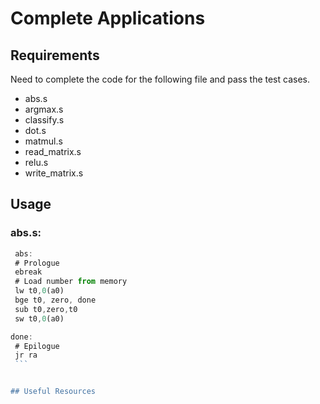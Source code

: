 # Complete Applications


## Requirements
Need to complete the code for the following file and pass the test cases.
- abs.s
- argmax.s
- classify.s
- dot.s
- matmul.s
- read_matrix.s
- relu.s
- write_matrix.s


## Usage
### abs.s:
   ```js
    abs:
    # Prologue
    ebreak
    # Load number from memory
    lw t0,0(a0)
    bge t0, zero, done
    sub t0,zero,t0
    sw t0,0(a0)

done:
    # Epilogue
    jr ra
    ```


## Useful Resources


